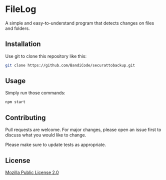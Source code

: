 # FileLog

A simple and easy-to-understand program that detects changes on files and folders.

## Installation

Use git to clone this repository like this:

```bash
git clone https://github.com/BandiCode/securattobackup.git
```

## Usage
Simply run those commands:
```bash
npm start
```

## Contributing
Pull requests are welcome. For major changes, please open an issue first to discuss what you would like to change.

Please make sure to update tests as appropriate.

## License
[Mozilla Public License 2.0](https://choosealicense.com/licenses/mpl-2.0/)
